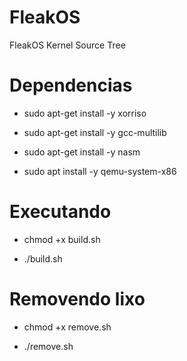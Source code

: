 # FleakOS
FleakOS Kernel Source Tree

# Dependencias

- sudo apt-get install -y xorriso

- sudo apt-get install -y gcc-multilib

- sudo apt-get install -y nasm

- sudo apt install -y qemu-system-x86

# Executando 

- chmod +x build.sh

- ./build.sh

# Removendo lixo

- chmod +x remove.sh

- ./remove.sh

